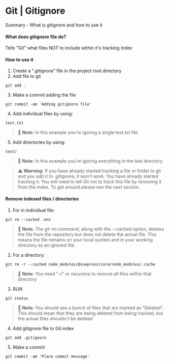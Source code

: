 # Git | Gitignore

Summary - What is gitignore and how to use it

#### What does gitignore file do?

Tells "Git" what files NOT to include within it's tracking index

#### How to use it

1. Create a ".gitignore" file in the project root directory
2. Add file to git

```
git add .
```

3. Make a commit adding the file

```
git commit -am 'Adding gitignore file'
```

4. Add individual files by using:

```
test.txt
```

> :memo: **Note:** In this example you're igoring a single test.txt file

5. Add directories by using:

```
test/
```

> :memo: **Note:** In this example you're igoring everything in the test directory

> :warning: **Warning:** If you have already started tracking a file or folder in git and you add it to .gitignore, it won't work. You have already started tracking it. You will need to tell Git not to track this file by removing it from the index. To get around please see the next section.

#### Remove indexed files / directories

1. For in individual file:

```
git rm --cached .env
```

> :memo: **Note:** The git rm command, along with the --cached option, deletes the file from the repository but does not delete the actual file. This means the file remains on your local system and in your working directory as an ignored file.

2. For a directory:

```
git rm -r --cached node_modules/@vuepress/core/node_modules/.cache
```

> :memo: **Note:** You need "-r" or recursive to remove all files within that directory

3. RUN

```
git status
```

> :memo: **Note:** You should see a bunch of files that are marked as "Deleted". This should mean that they are being deleted from being tracked, but the actual files shouldn't be deleted

4. Add gitignore file to Git index

```
git add .gitignore
```

5. Make a commit

```
git commit -am 'Place commit message'
```
